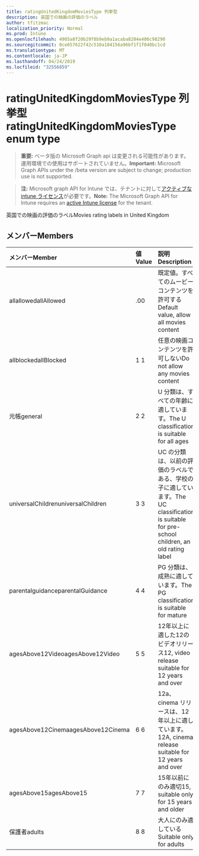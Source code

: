 ```yaml
---
title: ratingUnitedKingdomMoviesType 列挙型
description: 英国での映画の評価のラベル
author: tfitzmac
localization_priority: Normal
ms.prod: Intune
ms.openlocfilehash: 4905a8f20b29f8b9eb9a1acaba8204e406c98290
ms.sourcegitcommit: 0ce657622f42c510a104156a96bf1f1f040bc1cd
ms.translationtype: MT
ms.contentlocale: ja-JP
ms.lasthandoff: 04/24/2019
ms.locfileid: "32556859"
---
```

# <a name="ratingunitedkingdommoviestype-enum-type"></a><span data-ttu-id="fd5a0-103">ratingUnitedKingdomMoviesType 列挙型</span><span class="sxs-lookup"><span data-stu-id="fd5a0-103">ratingUnitedKingdomMoviesType enum type</span></span>

> <span data-ttu-id="fd5a0-104">**重要:** ベータ版の Microsoft Graph api は変更される可能性があります。運用環境での使用はサポートされていません。</span><span class="sxs-lookup"><span data-stu-id="fd5a0-104">**Important:** Microsoft Graph APIs under the /beta version are subject to change; production use is not supported.</span></span>

> <span data-ttu-id="fd5a0-105">**注:** Microsoft graph API for Intune では、テナントに対して[アクティブな intune ライセンス](https://go.microsoft.com/fwlink/?linkid=839381)が必要です。</span><span class="sxs-lookup"><span data-stu-id="fd5a0-105">**Note:** The Microsoft Graph API for Intune requires an [active Intune license](https://go.microsoft.com/fwlink/?linkid=839381) for the tenant.</span></span>

<span data-ttu-id="fd5a0-106">英国での映画の評価のラベル</span><span class="sxs-lookup"><span data-stu-id="fd5a0-106">Movies rating labels in United Kingdom</span></span>

## <a name="members"></a><span data-ttu-id="fd5a0-107">メンバー</span><span class="sxs-lookup"><span data-stu-id="fd5a0-107">Members</span></span>
|<span data-ttu-id="fd5a0-108">メンバー</span><span class="sxs-lookup"><span data-stu-id="fd5a0-108">Member</span></span>|<span data-ttu-id="fd5a0-109">値</span><span class="sxs-lookup"><span data-stu-id="fd5a0-109">Value</span></span>|<span data-ttu-id="fd5a0-110">説明</span><span class="sxs-lookup"><span data-stu-id="fd5a0-110">Description</span></span>|
|:---|:---|:---|
|<span data-ttu-id="fd5a0-111">allallowed</span><span class="sxs-lookup"><span data-stu-id="fd5a0-111">allAllowed</span></span>|<span data-ttu-id="fd5a0-112">.0</span><span class="sxs-lookup"><span data-stu-id="fd5a0-112">0</span></span>|<span data-ttu-id="fd5a0-113">既定値。すべてのムービーコンテンツを許可する</span><span class="sxs-lookup"><span data-stu-id="fd5a0-113">Default value, allow all movies content</span></span>|
|<span data-ttu-id="fd5a0-114">allblocked</span><span class="sxs-lookup"><span data-stu-id="fd5a0-114">allBlocked</span></span>|<span data-ttu-id="fd5a0-115">1 </span><span class="sxs-lookup"><span data-stu-id="fd5a0-115">1</span></span>|<span data-ttu-id="fd5a0-116">任意の映画コンテンツを許可しない</span><span class="sxs-lookup"><span data-stu-id="fd5a0-116">Do not allow any movies content</span></span>|
|<span data-ttu-id="fd5a0-117">元帳</span><span class="sxs-lookup"><span data-stu-id="fd5a0-117">general</span></span>|<span data-ttu-id="fd5a0-118">2 </span><span class="sxs-lookup"><span data-stu-id="fd5a0-118">2</span></span>|<span data-ttu-id="fd5a0-119">U 分類は、すべての年齢に適しています。</span><span class="sxs-lookup"><span data-stu-id="fd5a0-119">The U classification is suitable for all ages</span></span>|
|<span data-ttu-id="fd5a0-120">universalChildren</span><span class="sxs-lookup"><span data-stu-id="fd5a0-120">universalChildren</span></span>|<span data-ttu-id="fd5a0-121">3 </span><span class="sxs-lookup"><span data-stu-id="fd5a0-121">3</span></span>|<span data-ttu-id="fd5a0-122">UC の分類は、以前の評価のラベルである、学校の子に適しています。</span><span class="sxs-lookup"><span data-stu-id="fd5a0-122">The UC classification is suitable for pre-school children, an old rating label</span></span>|
|<span data-ttu-id="fd5a0-123">parentalguidance</span><span class="sxs-lookup"><span data-stu-id="fd5a0-123">parentalGuidance</span></span>|<span data-ttu-id="fd5a0-124">4 </span><span class="sxs-lookup"><span data-stu-id="fd5a0-124">4</span></span>|<span data-ttu-id="fd5a0-125">PG 分類は、成熟に適しています。</span><span class="sxs-lookup"><span data-stu-id="fd5a0-125">The PG classification is suitable for mature</span></span>|
|<span data-ttu-id="fd5a0-126">agesAbove12Video</span><span class="sxs-lookup"><span data-stu-id="fd5a0-126">agesAbove12Video</span></span>|<span data-ttu-id="fd5a0-127">5 </span><span class="sxs-lookup"><span data-stu-id="fd5a0-127">5</span></span>|<span data-ttu-id="fd5a0-128">12年以上に適した12のビデオリリース</span><span class="sxs-lookup"><span data-stu-id="fd5a0-128">12, video release suitable for 12 years and over</span></span>|
|<span data-ttu-id="fd5a0-129">agesAbove12Cinema</span><span class="sxs-lookup"><span data-stu-id="fd5a0-129">agesAbove12Cinema</span></span>|<span data-ttu-id="fd5a0-130">6 </span><span class="sxs-lookup"><span data-stu-id="fd5a0-130">6</span></span>|<span data-ttu-id="fd5a0-131">12a、cinema リリースは、12年以上に適しています。</span><span class="sxs-lookup"><span data-stu-id="fd5a0-131">12A, cinema release suitable for 12 years and over</span></span>|
|<span data-ttu-id="fd5a0-132">agesAbove15</span><span class="sxs-lookup"><span data-stu-id="fd5a0-132">agesAbove15</span></span>|<span data-ttu-id="fd5a0-133">7 </span><span class="sxs-lookup"><span data-stu-id="fd5a0-133">7</span></span>|<span data-ttu-id="fd5a0-134">15年以前にのみ適切</span><span class="sxs-lookup"><span data-stu-id="fd5a0-134">15, suitable only for 15 years and older</span></span>|
|<span data-ttu-id="fd5a0-135">保護者</span><span class="sxs-lookup"><span data-stu-id="fd5a0-135">adults</span></span>|<span data-ttu-id="fd5a0-136">8 </span><span class="sxs-lookup"><span data-stu-id="fd5a0-136">8</span></span>|<span data-ttu-id="fd5a0-137">大人にのみ適している</span><span class="sxs-lookup"><span data-stu-id="fd5a0-137">Suitable only for adults</span></span>|






